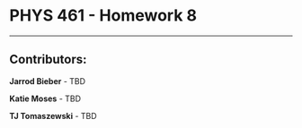 # PHYS 461 - Homework 8
---

## Contributors:

**Jarrod Bieber** - TBD

**Katie Moses** - TBD

**TJ Tomaszewski** - TBD
